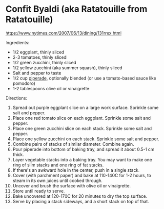 # Confit Byaldi (aka Ratatouille from Ratatouille)

https://www.nytimes.com/2007/06/13/dining/131rrex.html

Ingredients:

* 1/2 eggplant, thinly sliced
* 2-3 tomatoes, thinly sliced
* 1/2 green zucchini, thinly sliced
* 1/2 yellow zucchini (aka summer squash), thinly sliced
* Salt and pepper to taste
* 1/2 cup [piperade](./piperade-sauce.md), optionally blended (or use a tomato-based sauce like pomodoro)
* 1-2 tablespoons olive oil or vinaigrette

Directions:

1. Spread out purple eggplant slice on a large work surface. Sprinkle some salt and pepper.
2. Place one red tomato slice on each eggplant. Sprinkle some salt and pepper.
3. Place one green zucchini slice on each stack. Sprinkle some salt and pepper.
4. Place one yellow zucchini on each stack. Sprinkle some salt and pepper.
5. Combine pairs of stacks of similar diameter. Combine again.
6. Pour piperade into bottom of baking tray, and spread it about 0.5-1 cm thick.
7. Layer vegetable stacks into a baking tray. You may want to make one ring of slim stacks and one ring of fat stacks.
8. If there's an awkward hole in the center, push in a single stack.
9. Cover (with parchment paper) and bake at 110-140C for 1-2 hours, to steam in its own juices until cooked through.
10. Uncover and brush the surface with olive oil or vinaigrette.
11. Store until ready to serve.
12. Bake uncovered at 120-170C for 20 minutes to dry the top surface.
13. Serve by placing a stack sideways, and a short stack on top of that.
